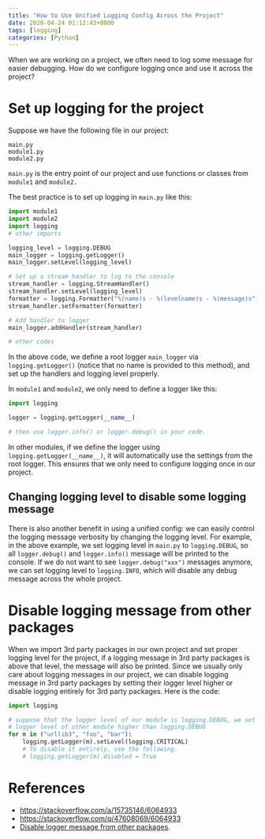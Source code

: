 ```yaml
---
title: "How to Use Unified Logging Config Across the Project"
date: 2020-04-24 01:12:43+0800
tags: [logging]
categories: [Python]
---
```


When we are working on a project, we often need to log some message for easier
debugging. How do we configure logging once and use it across the project?

<!--more-->

# Set up logging for the project

Suppose we have the following file in our project:

```
main.py
module1.py
module2.py
```

`main.py` is the entry point of our project and use functions or classes from
`module1` and `module2.`

The best practice is to set up logging in `main.py` like this:

```python
import module1
import module2
import logging
# other imports

logging_level = logging.DEBUG
main_logger = logging.getLogger()
main_logger.setLevel(logging_level)

# Set up a stream handler to log to the console
stream_handler = logging.StreamHandler()
stream_handler.setLevel(logging_level)
formatter = logging.Formatter("%(name)s - %(levelname)s - %(message)s")
stream_handler.setFormatter(formatter)

# Add handler to logger
main_logger.addHandler(stream_handler)

# other codes
```

In the above code, we define a root logger `main_logger` via
`logging.getLogger()` (notice that no name is provided to this method), and set
up the handlers and logging level properly.

In `module1` and `module2`, we only need to define a logger like this:

```python
import logging

logger = logging.getLogger(__name__)

# then use logger.info() or logger.debug() in your code.
```

In other modules, if we define the logger using `logging.getLogger(__name__)`,
it will automatically use the settings from the root logger. This ensures that
we only need to configure logging once in our project.

## Changing logging level to disable some logging message ##

There is also another benefit in using a unified config: we can easily control
the logging message verbosity by changing the logging level. For example, in
the above example, we set logging level in `main.py` to `logging.DEBUG`, so all
`logger.debug()` and `logger.info()` message will be printed to the console. If
we do not want to see `logger.debug("xxx")` messages anymore, we can set
logging level to `logging.INFO`, which will disable any debug message across
the whole project.

# Disable logging message from other packages

When we import 3rd party packages in our own project and set proper logging
level for the project, if a logging message in 3rd party packages is above that
level, the message will also be printed. Since we usually only care about
logging messages in our project, we can disable logging message in 3rd party
packages by setting their logger level higher or disable logging entirely for
3rd party packages. Here is the code:

```python
import logging

# suppose that the logger level of our module is logging.DEBUG, we set
# logger level of other module higher than logging.DEBUG
for m in ("urllib3", "foo", "bar"):
    logging.getLogger(m).setLevel(logging.CRITICAL)
    # To disable it entirely, use the following.
    # logging.getLogger(m).disabled = True
```

# References

+ https://stackoverflow.com/a/15735146/6064933
+ https://stackoverflow.com/q/47608069/6064933
+ [Disable logger message from other packages](https://stackoverflow.com/q/27538879/6064933).

